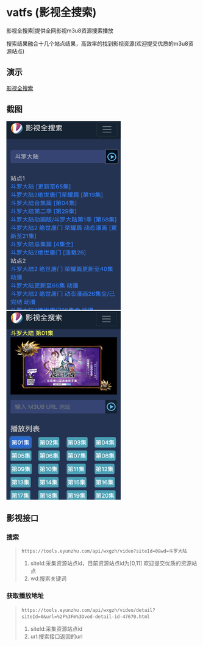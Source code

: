 # vatfs (影视全搜索)
影视全搜索|提供全网影视m3u8资源搜索播放

搜索结果融合十几个站点结果，高效率的找到影视资源(欢迎提交优质的m3u8资源站点)
## 演示
[影视全搜索](http://v.eyunzhu.com)

## 截图
<img src="screenshot/1.jpg" width = "300" height="495" alt="图片名称" />
<img src="screenshot/2.jpg" width = "300" height="495" alt="图片名称" />

## 影视接口
### 搜索
>`https://tools.eyunzhu.com/api/wxgzh/video?siteId=0&wd=斗罗大陆`
> 1. siteId:采集资源站点id，目前资源站点id为[0,11] 欢迎提交优质的资源站点
> 2. wd:搜索关键词

### 获取播放地址
>`https://tools.eyunzhu.com/api/wxgzh/video/detail?siteId=0&url=%2F%3Fm%3Dvod-detail-id-47670.html`
> 1. siteId:采集资源站点id
> 2. url:搜索接口返回的url

